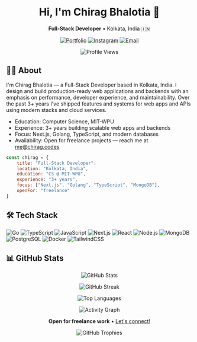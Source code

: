 <div align="center">

# Hi, I'm Chirag Bhalotia 👋

**Full-Stack Developer** • Kolkata, India 🇮🇳

[![Portfolio](https://img.shields.io/badge/chirag.codes-5865F2?style=flat-square&logo=google-chrome&logoColor=white)](https://chirag.codes)
[![Instagram](https://img.shields.io/badge/@code.chirag-E4405F?style=flat-square&logo=instagram&logoColor=white)](https://instagram.com/code.chirag)
[![Email](https://img.shields.io/badge/Email-D14836?style=flat-square&logo=gmail&logoColor=white)](mailto:chiragbhalotia0412@gmail.com)

![Profile Views](https://komarev.com/ghpvc/?username=chirag3003&color=blueviolet&style=flat-square)

</div>

## 👨‍💻 About

I'm Chirag Bhalotia — a Full-Stack Developer based in Kolkata, India. I design and build production-ready web applications and backends with an emphasis on performance, developer experience, and maintainability. Over the past 3+ years I've shipped features and systems for web apps and APIs using modern stacks and cloud services.

- Education: Computer Science, MIT-WPU
- Experience: 3+ years building scalable web apps and backends
- Focus: Next.js, Golang, TypeScript, and modern databases
- Availability: Open for freelance projects — reach me at me@chirag.codes

```js
const chirag = {
	title: "Full-Stack Developer",
	location: "Kolkata, India",
	education: "CS @ MIT-WPU",
	experience: "3+ years",
	focus: ["Next.js", "Golang", "TypeScript", "MongoDB"],
	openFor: "freelance"
}
```

## 🛠️ Tech Stack

![Go](https://img.shields.io/badge/-Go-00ADD8?style=flat-square&logo=go&logoColor=white)
![TypeScript](https://img.shields.io/badge/-TypeScript-007ACC?style=flat-square&logo=typescript&logoColor=white)
![JavaScript](https://img.shields.io/badge/-JavaScript-F7DF1E?style=flat-square&logo=javascript&logoColor=black)
![Next.js](https://img.shields.io/badge/-Next.js-000000?style=flat-square&logo=next.js&logoColor=white)
![React](https://img.shields.io/badge/-React-61DAFB?style=flat-square&logo=react&logoColor=black)
![Node.js](https://img.shields.io/badge/-Node.js-339933?style=flat-square&logo=node.js&logoColor=white)
![MongoDB](https://img.shields.io/badge/-MongoDB-47A248?style=flat-square&logo=mongodb&logoColor=white)
![PostgreSQL](https://img.shields.io/badge/-PostgreSQL-336791?style=flat-square&logo=postgresql&logoColor=white)
![Docker](https://img.shields.io/badge/-Docker-2496ED?style=flat-square&logo=docker&logoColor=white)
![TailwindCSS](https://img.shields.io/badge/-Tailwind-38B2AC?style=flat-square&logo=tailwind-css&logoColor=white)

## 📊 GitHub Stats

<div align="center">

![GitHub Stats](https://github-readme-stats.vercel.app/api?username=chirag3003&show_icons=true&theme=tokyonight&hide_border=true&count_private=true&include_all_commits=true)

![GitHub Streak](https://streak-stats.demolab.com/?user=chirag3003&theme=tokyonight&hide_border=true)

![Top Languages](https://github-readme-stats.vercel.app/api/top-langs/?username=chirag3003&layout=compact&theme=tokyonight&hide_border=true&langs_count=8)

![Activity Graph](https://github-readme-activity-graph.vercel.app/graph?username=chirag3003&theme=tokyo-night&hide_border=true&area=true)

</div>

<div align="center">

**Open for freelance work** • [Let's connect!](mailto:chiragbhalotia0412@gmail.com)

![GitHub Trophies](https://github-profile-trophy.vercel.app/?username=chirag3003&theme=tokyonight&no-frame=true&no-bg=false&margin-w=4&column=4)

</div>
